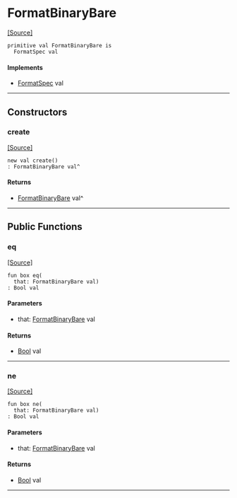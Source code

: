 # FormatBinaryBare
<span class="source-link">[[Source]](src/format/format_spec.md#L-0-7)</span>
```pony
primitive val FormatBinaryBare is
  FormatSpec val
```

#### Implements

* [FormatSpec](format-FormatSpec.md) val

---

## Constructors

### create
<span class="source-link">[[Source]](src/format/format_spec.md#L-0-7)</span>


```pony
new val create()
: FormatBinaryBare val^
```

#### Returns

* [FormatBinaryBare](format-FormatBinaryBare.md) val^

---

## Public Functions

### eq
<span class="source-link">[[Source]](src/format/format_spec.md#L-0-8)</span>


```pony
fun box eq(
  that: FormatBinaryBare val)
: Bool val
```
#### Parameters

*   that: [FormatBinaryBare](format-FormatBinaryBare.md) val

#### Returns

* [Bool](builtin-Bool.md) val

---

### ne
<span class="source-link">[[Source]](src/format/format_spec.md#L-0-8)</span>


```pony
fun box ne(
  that: FormatBinaryBare val)
: Bool val
```
#### Parameters

*   that: [FormatBinaryBare](format-FormatBinaryBare.md) val

#### Returns

* [Bool](builtin-Bool.md) val

---

